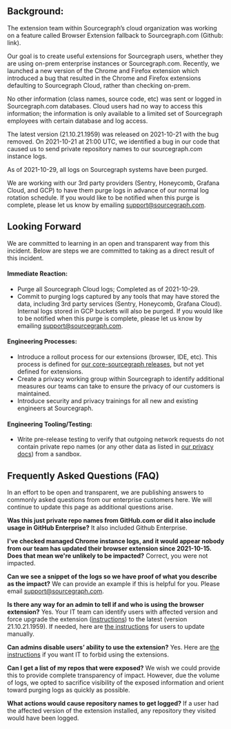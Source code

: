 ## Background:

The extension team within Sourcegraph’s cloud organization was working on a feature called Browser Extension fallback to Sourcegraph.com (Github: link).

Our goal is to create useful extensions for Sourcegraph users, whether they are using on-prem enterprise instances or Sourcegraph.com. Recently, we launched a new version of the Chrome and Firefox extension which introduced a bug that resulted in the Chrome and Firefox extensions defaulting to Sourcegraph Cloud, rather than checking on-prem.

No other information (class names, source code, etc) was sent or logged in Sourcegraph.com databases. Cloud users had no way to access this information; the information is only available to a limited set of Sourcegraph employees with certain database and log access.

The latest version (21.10.21.1959) was released on 2021-10-21 with the bug removed. On 2021-10-21 at 21:00 UTC, we identified a bug in our code that caused us to send private repository names to our sourcegraph.com instance logs.

As of 2021-10-29, all logs on Sourcegraph systems have been purged.

We are working with our 3rd party providers (Sentry, Honeycomb, Grafana Cloud, and GCP) to have them purge logs in advance of our normal log rotation schedule. If you would like to be notified when this purge is complete, please let us know by emailing support@sourcegraph.com.

## Looking Forward

We are committed to learning in an open and transparent way from this incident. Below are steps we are committed to taking as a direct result of this incident.

#### Immediate Reaction:

- Purge all Sourcegraph Cloud logs; Completed as of 2021-10-29.
- Commit to purging logs captured by any tools that may have stored the data, including 3rd party services (Sentry, Honeycomb, Grafana Cloud). Internal logs stored in GCP buckets will also be purged. If you would like to be notified when this purge is complete, please let us know by emailing support@sourcegraph.com.

#### Engineering Processes:

- Introduce a rollout process for our extensions (browser, IDE, etc). This process is defined for [our core-sourcegraph releases](../../product/product_management/rollout_process.md), but not yet defined for extensions.
- Create a privacy working group within Sourcegraph to identify additional measures our teams can take to ensure the privacy of our customers is maintained.
- Introduce security and privacy trainings for all new and existing engineers at Sourcegraph.

#### Engineering Tooling/Testing:

- Write pre-release testing to verify that outgoing network requests do not contain private repo names (or any other data as listed in [our privacy docs](https://docs.sourcegraph.com/integration/browser_extension#privacy)) from a sandbox.

## Frequently Asked Questions (FAQ)

In an effort to be open and transparent, we are publishing answers to commonly asked questions from our enterprise customers here. We will continue to update this page as additional questions arise.

**Was this just private repo names from GitHub.com or did it also include usage in GitHub Enterprise?**
It also included Github Enterprise.

**I've checked managed Chrome instance logs, and it would appear nobody from our team has updated their browser extension since 2021-10-15. Does that mean we're unlikely to be impacted?**
Correct, you were not impacted.

**Can we see a snippet of the logs so we have proof of what you describe as the impact?**
We can provide an example if this is helpful for you. Please email support@sourcegraph.com.

**Is there any way for an admin to tell if and who is using the browser extension?**
Yes. Your IT team can identify users with affected version and force upgrade the extension ([instructions](https://support.google.com/chrome/a/answer/7679871?hl=en&ref_topic=9023448)) to the latest (version 21.10.21.1959). If needed, here are [the instructions](https://support.cloudhq.net/how-to-manually-update-chrome-extensions/) for users to update manually.

**Can admins disable users’ ability to use the extension?**
Yes. Here are [the instructions](https://support.google.com/chrome/a/answer/9296680?hl=en&ref_topic=9023098) if you want IT to forbid using the extensions.

**Can I get a list of my repos that were exposed?**
We wish we could provide this to provide complete transparency of impact. However, due the volume of logs, we opted to sacrifice visibility of the exposed information and orient toward purging logs as quickly as possible.

**What actions would cause repository names to get logged?**
If a user had the affected version of the extension installed, any repository they visited would have been logged.

